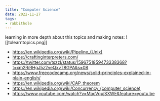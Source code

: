 ```yaml
---
title: "Computer Science"
date: 2022-11-27
tags:
- rabbithole
---
```



learning in more depth about this topics and making notes:
![[tolearntopics.png]]

- https://en.wikipedia.org/wiki/Pipeline_(Unix)
- https://craftinginterpreters.com/
- https://twitter.com/tszzl/status/1596751859473338368?t=xm2RiRHgJ5z2veQxvT8GPA&s=08
- https://www.freecodecamp.org/news/solid-principles-explained-in-plain-english/
- https://en.wikipedia.org/wiki/CAP_theorem
- https://en.wikipedia.org/wiki/Concurrency_(computer_science)
- https://www.youtube.com/watch?v=MacVqujSXWE&feature=youtu.be
